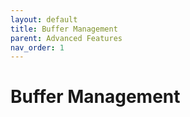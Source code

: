 ```yaml
---
layout: default
title: Buffer Management
parent: Advanced Features
nav_order: 1
---
```


# Buffer Management
